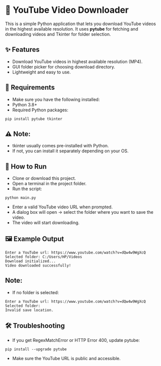 # 🎥 YouTube Video Downloader

This is a simple Python application that lets you download YouTube videos in the highest available resolution.
It uses **pytube** for fetching and downloading videos and Tkinter for folder selection.

## ✨ Features
- Download YouTube videos in highest available resolution (MP4).
- GUI folder picker for choosing download directory.
- Lightweight and easy to use.

## 🚀 Requirements
- Make sure you have the following installed:
- Python 3.8+
- Required Python packages:
```
pip install pytube tkinter
```

## ⚠️ Note: 
- tkinter usually comes pre-installed with Python.
- If not, you can install it separately depending on your OS.

## 📂 How to Run
- Clone or download this project.
- Open a terminal in the project folder.
- Run the script:
```
python main.py
```
- Enter a valid YouTube video URL when prompted.
- A dialog box will open → select the folder where you want to save the video.
- The video will start downloading.

## 🖼 Example Output
```
Enter a YouTube url: https://www.youtube.com/watch?v=dQw4w9WgXcQ
Selected folder: C:/Users/HP/Videos
Download initialized...
Video downloaded successfully!
```
## Note:
- If no folder is selected:
```
Enter a YouTube url: https://www.youtube.com/watch?v=dQw4w9WgXcQ
Selected folder: 
Invalid save location.
```

## 🛠 Troubleshooting
- If you get RegexMatchError or HTTP Error 400, update pytube:
```
pip install --upgrade pytube
```
- Make sure the YouTube URL is public and accessible.










